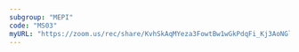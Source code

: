 ```yaml
---
subgroup: "MEPI"
code: "MS03"
myURL: "https://zoom.us/rec/share/KvhSkAqMYeza3FowtBw1wGkPdqFi_Kj3AoNGllD_txWWKwlBlAtFBSrVbIG00Vcw.knsktoMm4pThLYyp"
---
```

